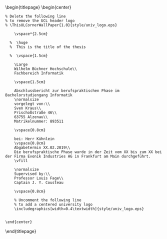 <!-- 
This is the Latex-heavy title page. 
People outside UCL may want to remove the header logo 
and add the centred logo
-->

\begin{titlepage}
    \begin{center}

    % Delete the following line
    % to remove the UCL header logo
    % \ThisULCornerWallPaper{1.0}{style/univ_logo.eps}
        
        \vspace*{2.5cm}
        
      %  \huge
      %  This is the title of the thesis
        
      %  \vspace{1.5cm}
        
        \Large
        Wilhelm Büchner Hochschule\\
        Fachbereich Informatik

        \vspace{1.5cm}

        Abschlussbericht zur berufspraktischen Phase im Bachelorstudiengang Informatik
        \normalsize
        vorgelegt von:\\
        Sven Kraus\\
        Prischoßstraße 46\\
        63755 Alzenau\\
        Matrikelnummer: 893511
        
        \vspace{0.8cm}
        
        bei: Herr Kühnlein
        \vspace{0.8cm}
        Abgabetermin XX.02.2019\\
        Die berufspraktische Phase wurde in der Zeit vom XX bis zum XX bei der Firma Evonik Industries AG in Frankfurt am Main durchgeführt.
        \vfill
        
        \normalsize
        Supervised by:\\
        Professor Louis Fage\\
        Captain J. Y. Cousteau

        \vspace{0.8cm}

        % Uncomment the following line
        % to add a centered university logo
        \includegraphics[width=0.4\textwidth]{style/univ_logo.eps}
        
     
    \end{center}
\end{titlepage}
